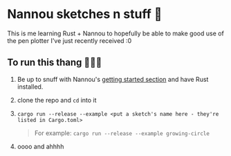# Nannou sketches n stuff 🦀

This is me learning Rust + Nannou to hopefully be able to make good use of the pen plotter I've just recently received :0

## To run this thang 🏃‍♀️💨

1. Be up to snuff with Nannou's [getting started section](https://guide.nannou.cc/getting_started/platform-specific_setup.html) and have Rust installed.
2. clone the repo and `cd` into it
3. `cargo run --release --example <put a sketch's name here - they're listed in Cargo.toml>`

   > For example: `cargo run --release --example growing-circle`

4. oooo and ahhhh
